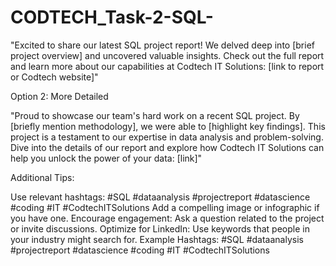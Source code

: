 # CODTECH_Task-2-SQL-

"Excited to share our latest SQL project report! We delved deep into [brief project overview] and uncovered valuable insights. Check out the full report and learn more about our capabilities at Codtech IT Solutions: [link to report or Codtech website]"

Option 2: More Detailed

"Proud to showcase our team's hard work on a recent SQL project. By [briefly mention methodology], we were able to [highlight key findings]. This project is a testament to our expertise in data analysis and problem-solving. Dive into the details of our report and explore how Codtech IT Solutions can help you unlock the power of your data: [link]"

Additional Tips:

Use relevant hashtags: #SQL #dataanalysis #projectreport #datascience #coding #IT #CodtechITSolutions
Add a compelling image or infographic if you have one.
Encourage engagement: Ask a question related to the project or invite discussions.
Optimize for LinkedIn: Use keywords that people in your industry might search for.
Example Hashtags:
#SQL #dataanalysis #projectreport #datascience #coding #IT #CodtechITSolutions
